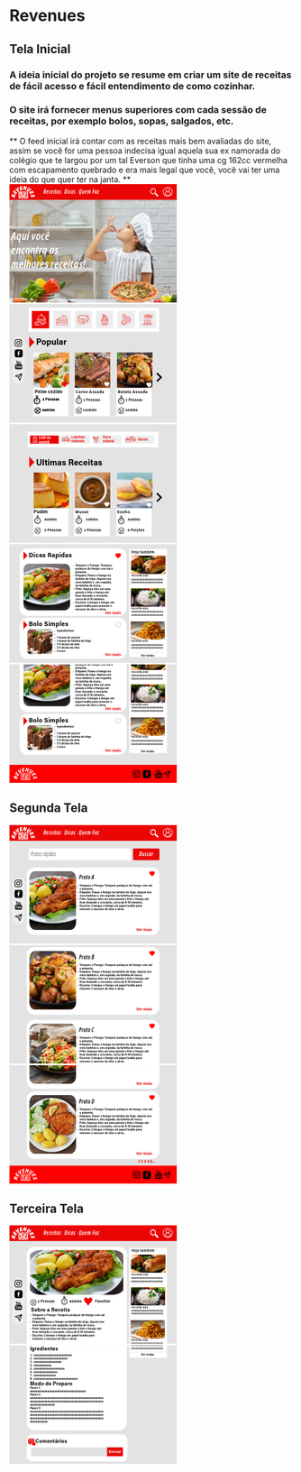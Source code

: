 # Revenues
## Tela Inicial
### A ideia inicial do projeto se resume em criar um site de receitas de fácil acesso e fácil entendimento de como cozinhar.
### O site irá fornecer menus superiores com cada sessão de receitas, por exemplo bolos, sopas, salgados, etc.
** O feed inicial irá contar com as receitas mais bem avaliadas do site, assim se você for uma pessoa indecisa igual aquela sua ex namorada do colégio que te largou por um tal Everson que tinha uma cg 162cc vermelha com escapamento quebrado e era mais legal que você, você vai ter uma ideia do que quer ter na janta. **
![1](telainicialpt1.png)
![2](telainicialpt2.png)
![3](telainicialpt3.png)
![4](telainicialpt4.png)
![5](telainicialptfinal.png)

###
## Segunda Tela
![7](tela2pt1.png)
![8](tela2pt2.png)
![9](tela2pt3.png)
## Terceira Tela
![10](tela3pt1.png)
![11](tela3pt2semrodape.png)

